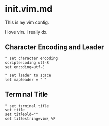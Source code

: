# init.vim.md

This is my vim config.

I love vim. I really do.

## Character Encoding and Leader

```
" set character encoding
scriptencoding utf-8
set encoding=utf-8

" set leader to space
let mapleader = " "
```

## Terminal Title

```
" set terminal title
set title
set titleold=""
set titlestring=vim\ %F
```

